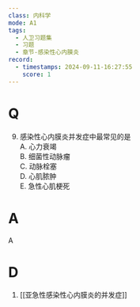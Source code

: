 ```yaml
---
class: 内科学
mode: A1
tags:
  - 人卫习题集
  - 习题
  - 章节-感染性心内膜炎
record:
  - timestamps: 2024-09-11-16:27:55
    score: 1
---
```


# Q
9. 感染性心内膜炎并发症中最常见的是  
A. 心力衰竭  
B. 细菌性动脉瘤  
C. 动脉栓塞  
D. 心肌脓肿  
E. 急性心肌梗死  
# A
A
# D
1. [[亚急性感染性心内膜炎的并发症]]